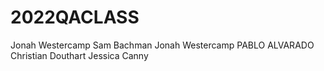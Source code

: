 # 2022QACLASS
Jonah Westercamp
Sam Bachman
Jonah Westercamp
PABLO ALVARADO
Christian Douthart
Jessica Canny
